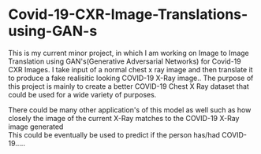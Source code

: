 # Covid-19-CXR-Image-Translations-using-GAN-s
This is my current minor project, in which I am working on Image to Image Translation using GAN's(Generative Adversarial Networks)  for Covid-19 CXR Images.
I take input of a normal chest x ray image and then translate it to produce a fake realisitic looking COVID-19 X-Ray image..
The purpose of this project is mainly to create a better COVID-19 Chest X Ray dataset that could be used for a wide variety of purposes.

There could be many other application's of this model as well such as how closely the image of the current X-Ray matches to the COVID-19 X-Ray image generated  
This could be eventually be used to predict if the person has/had COVID-19.....
